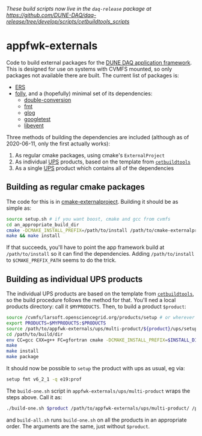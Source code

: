 *These build scripts now live in the `daq-release` package at https://github.com/DUNE-DAQ/daq-release/tree/develop/scripts/cetbuildtools_scripts*

# appfwk-externals
Code to build external packages for the [DUNE DAQ application framework](https://github.com/DUNE-DAQ/appfwk). This is designed for use on systems with CVMFS mounted, so only packages not available there are built. The current list of packages is:

* [ERS](https://github.com/DUNE-DAQ/ers)
* [folly](https://github.com/facebook/folly), and a (hopefully) minimal set of its dependencies:
  * [double-conversion](https://github.com/google/double-conversion)
  * [fmt](https://github.com/fmtlib/fmt)
  * [glog](https://github.com/google/glog)
  * [googletest](https://github.com/google/googletest)
  * [libevent](https://github.com/libevent/libevent)

Three methods of building the dependencies are included (although as of 2020-06-11, only the first actually works):

1. As regular cmake packages, using cmake's `ExternalProject`
2. As individual [UPS](https://cdcvs.fnal.gov/redmine/projects/ups/wiki/Getting_Started_Using_UPS) products, based on the template from [`cetbuildtools`](https://cdcvs.fnal.gov/redmine/projects/cetbuildtools/wiki)
3. As a single [UPS](https://cdcvs.fnal.gov/redmine/projects/ups/wiki/Getting_Started_Using_UPS) product which contains all of the dependencies

## Building as regular cmake packages

The code for this is in [cmake-externalproject](cmake-externalproject). Building it should be as simple as:

```bash
source setup.sh # if you want boost, cmake and gcc from cvmfs
cd an_appropriate_build_dir
cmake -DCMAKE_INSTALL_PREFIX=/path/to/install /path/to/cmake-externalproject
make && make install
```

If that succeeds, you'll have to point the app framework build at `/path/to/install` so it can find the dependencies. Adding `/path/to/install` to `$CMAKE_PREFIX_PATH` seems to do the trick.

## Building as individual UPS products

The individual UPS products are based on the template from [`cetbuildtools`](https://cdcvs.fnal.gov/redmine/projects/cetbuildtools/wiki), so the build procedure follows the method for that. You'll ned a local products directory: call it `$MYPRODUCTS`. Then, to build a product `$product`:

```bash
source /cvmfs/larsoft.opensciencegrid.org/products/setup # or wherever you get your gcc, boost ups products from
export PRODUCTS=$MYPRODUCTS:$PRODUCTS
source /path/to/appfwk-externals/ups/multi-product/${product}/ups/setup_for_development -p e19 # '-p' for profile, e19 is qualifier
cd /path/to/build/dir
env CC=gcc CXX=g++ FC=gfortran cmake -DCMAKE_INSTALL_PREFIX=$INSTALL_DIR -DCMAKE_BUILD_TYPE=$CETPKG_TYPE /path/to/appfwk-externals/ups/multi-product/$PRODUCT
make
make install
make package
```

It should now be possible to `setup` the product with ups as usual, eg via:
```bash
setup fmt v6_2_1 -q e19:prof
```

The `build-one.sh` script in `appfwk-externals/ups/multi-product` wraps the steps above. Call it as:

```bash
./build-one.sh $product /path/to/appfwk-externals/ups/multi-product/ /path/to/build/dir $MYPRODUCTS
```

and `build-all.sh` runs `build-one.sh` on all the products in an appropriate order. The arguments are the same, just without `$product`.

